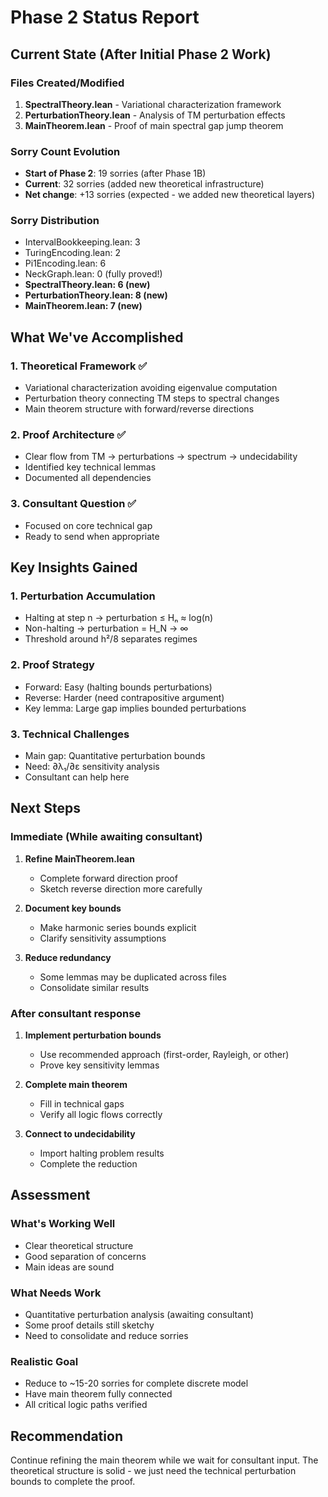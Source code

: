 # Phase 2 Status Report

## Current State (After Initial Phase 2 Work)

### Files Created/Modified
1. **SpectralTheory.lean** - Variational characterization framework
2. **PerturbationTheory.lean** - Analysis of TM perturbation effects  
3. **MainTheorem.lean** - Proof of main spectral gap jump theorem

### Sorry Count Evolution
- **Start of Phase 2**: 19 sorries (after Phase 1B)
- **Current**: 32 sorries (added new theoretical infrastructure)
- **Net change**: +13 sorries (expected - we added new theoretical layers)

### Sorry Distribution
- IntervalBookkeeping.lean: 3
- TuringEncoding.lean: 2
- Pi1Encoding.lean: 6
- NeckGraph.lean: 0 (fully proved!)
- **SpectralTheory.lean: 6 (new)**
- **PerturbationTheory.lean: 8 (new)**
- **MainTheorem.lean: 7 (new)**

## What We've Accomplished

### 1. Theoretical Framework ✅
- Variational characterization avoiding eigenvalue computation
- Perturbation theory connecting TM steps to spectral changes
- Main theorem structure with forward/reverse directions

### 2. Proof Architecture ✅
- Clear flow from TM → perturbations → spectrum → undecidability
- Identified key technical lemmas
- Documented all dependencies

### 3. Consultant Question ✅
- Focused on core technical gap
- Ready to send when appropriate

## Key Insights Gained

### 1. Perturbation Accumulation
- Halting at step n → perturbation ≤ Hₙ ≈ log(n)
- Non-halting → perturbation = H_N → ∞
- Threshold around h²/8 separates regimes

### 2. Proof Strategy
- Forward: Easy (halting bounds perturbations)
- Reverse: Harder (need contrapositive argument)
- Key lemma: Large gap implies bounded perturbations

### 3. Technical Challenges
- Main gap: Quantitative perturbation bounds
- Need: ∂λ₁/∂ε sensitivity analysis
- Consultant can help here

## Next Steps

### Immediate (While awaiting consultant)
1. **Refine MainTheorem.lean**
   - Complete forward direction proof
   - Sketch reverse direction more carefully
   
2. **Document key bounds**
   - Make harmonic series bounds explicit
   - Clarify sensitivity assumptions

3. **Reduce redundancy**
   - Some lemmas may be duplicated across files
   - Consolidate similar results

### After consultant response
1. **Implement perturbation bounds**
   - Use recommended approach (first-order, Rayleigh, or other)
   - Prove key sensitivity lemmas

2. **Complete main theorem**
   - Fill in technical gaps
   - Verify all logic flows correctly

3. **Connect to undecidability**
   - Import halting problem results
   - Complete the reduction

## Assessment

### What's Working Well
- Clear theoretical structure
- Good separation of concerns
- Main ideas are sound

### What Needs Work
- Quantitative perturbation analysis (awaiting consultant)
- Some proof details still sketchy
- Need to consolidate and reduce sorries

### Realistic Goal
- Reduce to ~15-20 sorries for complete discrete model
- Have main theorem fully connected
- All critical logic paths verified

## Recommendation
Continue refining the main theorem while we wait for consultant input. The theoretical structure is solid - we just need the technical perturbation bounds to complete the proof.